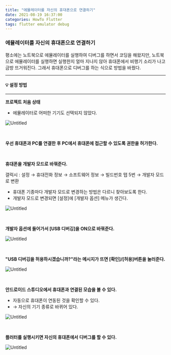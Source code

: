 ```yaml
---
title: "에뮬레이터를 자신의 휴대폰으로 연결하기"
date: 2021-08-19 16:37:00
categories: HowTo Flutter
tags: flutter emulator debug
---
```


### 에뮬레이터를 자신의 휴대폰으로 연결하기

평소에는 노트북으로 에뮬레이터를 실행하여 디버그를 하면서 코딩을 해왔지만, 
노트북으로 에뮬레이터를 실행하면 실행한지 얼마 지나지 않아 휴대폰에서 비행기 소리가 나고 금방 뜨거워진다.
그래서 휴대폰으로 디버그를 하는 식으로 방법을 바꿨다.

---

#### 💡 설정 방법
---

**프로젝트 처음 상태**
- <no device selected> 에뮬레이터로 어떠한 기기도 선택되지 않았다.

![Untitled](https://res.cloudinary.com/code9b2n/image/upload/v1629357532/howto/%EC%95%A0%EB%AE%AC%EB%A0%88%EC%9D%B4%ED%84%B0%EB%A5%BC_%EC%9E%90%EC%8B%A0%EC%9D%98_%ED%9C%B4%EB%8C%80%ED%8F%B0%EC%9C%BC%EB%A1%9C_%EC%97%B0%EA%B2%B0%ED%95%98%EA%B8%B0.png)

<br>

**우선 휴대폰과 PC를 연결한 후 PC에서 휴대폰에 접근할 수 있도록 권한을 허가한다.**

<br>

**휴대폰을 개발자 모드로 바꿔준다.**

갤럭시 : 설정 → 휴대전화 정보 → 소프트웨어 정보 → 빌드번호 탭 5번 → 개발자 모드로 변환
- 휴대폰 기종마다 개발자 모드로 변경하는 방법은 다르니 찾아보도록 한다.
- 개발자 모드로 변경되면 [설정]에 [개발자 옵션] 메뉴가 생긴다.

![Untitled](https://res.cloudinary.com/code9b2n/image/upload/v1629357532/howto/%EC%95%A0%EB%AE%AC%EB%A0%88%EC%9D%B4%ED%84%B0%EB%A5%BC_%EC%9E%90%EC%8B%A0%EC%9D%98_%ED%9C%B4%EB%8C%80%ED%8F%B0%EC%9C%BC%EB%A1%9C_%EC%97%B0%EA%B2%B0%ED%95%98%EA%B8%B01.png)

<br>

**개발자 옵션에 들어가서 [USB 디버깅]을 ON으로 바꿔준다.**

![Untitled](https://res.cloudinary.com/code9b2n/image/upload/v1629357532/howto/%EC%95%A0%EB%AE%AC%EB%A0%88%EC%9D%B4%ED%84%B0%EB%A5%BC_%EC%9E%90%EC%8B%A0%EC%9D%98_%ED%9C%B4%EB%8C%80%ED%8F%B0%EC%9C%BC%EB%A1%9C_%EC%97%B0%EA%B2%B0%ED%95%98%EA%B8%B02.jpg)

<br>

**"USB 디버깅을 허용하시겠습니까?"라는 메시지가 뜨면 [확인]/[허용]버튼을 눌러준다.**

![Untitled](https://res.cloudinary.com/code9b2n/image/upload/v1629357533/howto/%EC%95%A0%EB%AE%AC%EB%A0%88%EC%9D%B4%ED%84%B0%EB%A5%BC_%EC%9E%90%EC%8B%A0%EC%9D%98_%ED%9C%B4%EB%8C%80%ED%8F%B0%EC%9C%BC%EB%A1%9C_%EC%97%B0%EA%B2%B0%ED%95%98%EA%B8%B03.jpg)

<br>

**안드로이드 스튜디오에서 휴대폰과 연결된 모습을 볼 수 있다.**
- 자동으로 휴대폰이 연동된 것을 확인할 수 있다.
- <no device selected> → 자신의 기기 종류로 바뀌어 있다.

![Untitled](https://res.cloudinary.com/code9b2n/image/upload/v1629357532/howto/%EC%95%A0%EB%AE%AC%EB%A0%88%EC%9D%B4%ED%84%B0%EB%A5%BC_%EC%9E%90%EC%8B%A0%EC%9D%98_%ED%9C%B4%EB%8C%80%ED%8F%B0%EC%9C%BC%EB%A1%9C_%EC%97%B0%EA%B2%B0%ED%95%98%EA%B8%B04.png)

<br>

**플러터를 실행시키면 자신의 휴대폰에서 디버그를 할 수 있다.**

![Untitled](https://res.cloudinary.com/code9b2n/image/upload/v1629357533/howto/%EC%95%A0%EB%AE%AC%EB%A0%88%EC%9D%B4%ED%84%B0%EB%A5%BC_%EC%9E%90%EC%8B%A0%EC%9D%98_%ED%9C%B4%EB%8C%80%ED%8F%B0%EC%9C%BC%EB%A1%9C_%EC%97%B0%EA%B2%B0%ED%95%98%EA%B8%B05.png)